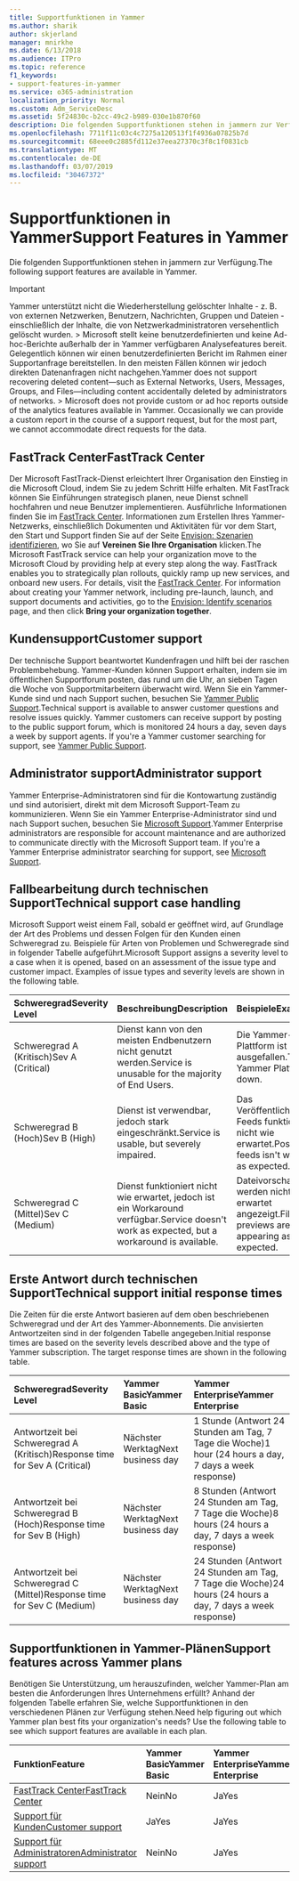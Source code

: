 ```yaml
---
title: Supportfunktionen in Yammer
ms.author: sharik
author: skjerland
manager: mnirkhe
ms.date: 6/13/2018
ms.audience: ITPro
ms.topic: reference
f1_keywords:
- support-features-in-yammer
ms.service: o365-administration
localization_priority: Normal
ms.custom: Adm_ServiceDesc
ms.assetid: 5f24830c-b2cc-49c2-b989-030e1b870f60
description: Die folgenden Supportfunktionen stehen in jammern zur Verfügung.
ms.openlocfilehash: 7711f11c03c4c7275a120513f1f4936a07825b7d
ms.sourcegitcommit: 68eee0c2885fd112e37eea27370c3f8c1f0831cb
ms.translationtype: MT
ms.contentlocale: de-DE
ms.lasthandoff: 03/07/2019
ms.locfileid: "30467372"
---
```

# <a name="support-features-in-yammer"></a><span data-ttu-id="b64e4-103">Supportfunktionen in Yammer</span><span class="sxs-lookup"><span data-stu-id="b64e4-103">Support Features in Yammer</span></span>

<span data-ttu-id="b64e4-104">Die folgenden Supportfunktionen stehen in jammern zur Verfügung.</span><span class="sxs-lookup"><span data-stu-id="b64e4-104">The following support features are available in Yammer.</span></span>
  
> [!IMPORTANT]
> <span data-ttu-id="b64e4-p101">Yammer unterstützt nicht die Wiederherstellung gelöschter Inhalte - z. B. von externen Netzwerken, Benutzern, Nachrichten, Gruppen und Dateien - einschließlich der Inhalte, die von Netzwerkadministratoren versehentlich gelöscht wurden. > Microsoft stellt keine benutzerdefinierten und keine Ad-hoc-Berichte außerhalb der in Yammer verfügbaren Analysefeatures bereit. Gelegentlich können wir einen benutzerdefinierten Bericht im Rahmen einer Supportanfrage bereitstellen. In den meisten Fällen können wir jedoch direkten Datenanfragen nicht nachgehen.</span><span class="sxs-lookup"><span data-stu-id="b64e4-p101">Yammer does not support recovering deleted content—such as External Networks, Users, Messages, Groups, and Files—including content accidentally deleted by administrators of networks. > Microsoft does not provide custom or ad hoc reports outside of the analytics features available in Yammer. Occasionally we can provide a custom report in the course of a support request, but for the most part, we cannot accommodate direct requests for the data.</span></span> 
  
## <a name="fasttrack-center"></a><span data-ttu-id="b64e4-108">FastTrack Center</span><span class="sxs-lookup"><span data-stu-id="b64e4-108">FastTrack Center</span></span>
<span data-ttu-id="b64e4-109"><a name="bkmk_FastTrackCenter"> </a></span><span class="sxs-lookup"><span data-stu-id="b64e4-109"></span></span>

<span data-ttu-id="b64e4-p102">Der Microsoft FastTrack-Dienst erleichtert Ihrer Organisation den Einstieg in die Microsoft Cloud, indem Sie zu jedem Schritt Hilfe erhalten. Mit FastTrack können Sie Einführungen strategisch planen, neue Dienst schnell hochfahren und neue Benutzer implementieren. Ausführliche Informationen finden Sie im [FastTrack Center](https://go.microsoft.com/fwlink/?LinkID=518597&amp;clcid=0x409). Informationen zum Erstellen Ihres Yammer-Netzwerks, einschließlich Dokumenten und Aktivitäten für vor dem Start, den Start und Support finden Sie auf der Seite [Envision: Szenarien identifizieren](https://fasttrack.microsoft.com/office/envision/identify-scenarios), wo Sie auf **Vereinen Sie Ihre Organisation** klicken.</span><span class="sxs-lookup"><span data-stu-id="b64e4-p102">The Microsoft FastTrack service can help your organization move to the Microsoft Cloud by providing help at every step along the way. FastTrack enables you to strategically plan rollouts, quickly ramp up new services, and onboard new users. For details, visit the [FastTrack Center](https://go.microsoft.com/fwlink/?LinkID=518597&amp;clcid=0x409). For information about creating your Yammer network, including pre-launch, launch, and support documents and activities, go to the [Envision: Identify scenarios](https://fasttrack.microsoft.com/office/envision/identify-scenarios) page, and then click **Bring your organization together**.</span></span>
  
## <a name="customer-support"></a><span data-ttu-id="b64e4-114">Kundensupport</span><span class="sxs-lookup"><span data-stu-id="b64e4-114">Customer support</span></span>
<span data-ttu-id="b64e4-115"><a name="BKMK_Customersupport"> </a></span><span class="sxs-lookup"><span data-stu-id="b64e4-115"></span></span>

<span data-ttu-id="b64e4-p103">Der technische Support beantwortet Kundenfragen und hilft bei der raschen Problembehebung. Yammer-Kunden können Support erhalten, indem sie im öffentlichen Supportforum posten, das rund um die Uhr, an sieben Tagen die Woche von Supportmitarbeitern überwacht wird. Wenn Sie ein Yammer-Kunde sind und nach Support suchen, besuchen Sie [Yammer Public Support](https://go.microsoft.com/fwlink/p/?LinkId=330921).</span><span class="sxs-lookup"><span data-stu-id="b64e4-p103">Technical support is available to answer customer questions and resolve issues quickly. Yammer customers can receive support by posting to the public support forum, which is monitored 24 hours a day, seven days a week by support agents. If you're a Yammer customer searching for support, see [Yammer Public Support](https://go.microsoft.com/fwlink/p/?LinkId=330921).</span></span>
  
## <a name="administrator-support"></a><span data-ttu-id="b64e4-119">Administrator support</span><span class="sxs-lookup"><span data-stu-id="b64e4-119">Administrator support</span></span>
<span data-ttu-id="b64e4-120"><a name="BKMK_Administratorsupport"> </a></span><span class="sxs-lookup"><span data-stu-id="b64e4-120"></span></span>

<span data-ttu-id="b64e4-p104">Yammer Enterprise-Administratoren sind für die Kontowartung zuständig und sind autorisiert, direkt mit dem Microsoft Support-Team zu kommunizieren. Wenn Sie ein Yammer Enterprise-Administrator sind und nach Support suchen, besuchen Sie [Microsoft Support](https://go.microsoft.com/fwlink/p/?LinkId=330922).</span><span class="sxs-lookup"><span data-stu-id="b64e4-p104">Yammer Enterprise administrators are responsible for account maintenance and are authorized to communicate directly with the Microsoft Support team. If you're a Yammer Enterprise administrator searching for support, see [Microsoft Support](https://go.microsoft.com/fwlink/p/?LinkId=330922).</span></span>
  
## <a name="technical-support-case-handling"></a><span data-ttu-id="b64e4-123">Fallbearbeitung durch technischen Support</span><span class="sxs-lookup"><span data-stu-id="b64e4-123">Technical support case handling</span></span>
<span data-ttu-id="b64e4-124"><a name="BKMK_Administratorsupport"> </a></span><span class="sxs-lookup"><span data-stu-id="b64e4-124"></span></span>

<span data-ttu-id="b64e4-p105">Microsoft Support weist einem Fall, sobald er geöffnet wird, auf Grundlage der Art des Problems und dessen Folgen für den Kunden einen Schweregrad zu. Beispiele für Arten von Problemen und Schweregrade sind in folgender Tabelle aufgeführt.</span><span class="sxs-lookup"><span data-stu-id="b64e4-p105">Microsoft Support assigns a severity level to a case when it is opened, based on an assessment of the issue type and customer impact. Examples of issue types and severity levels are shown in the following table.</span></span> 
  
|<span data-ttu-id="b64e4-127">**Schweregrad**</span><span class="sxs-lookup"><span data-stu-id="b64e4-127">**Severity Level**</span></span>|<span data-ttu-id="b64e4-128">**Beschreibung**</span><span class="sxs-lookup"><span data-stu-id="b64e4-128">**Description**</span></span>|<span data-ttu-id="b64e4-129">**Beispiele**</span><span class="sxs-lookup"><span data-stu-id="b64e4-129">**Examples**</span></span>|
|:-----|:-----|:-----|
|<span data-ttu-id="b64e4-130">Schweregrad A (Kritisch)</span><span class="sxs-lookup"><span data-stu-id="b64e4-130">Sev A (Critical)</span></span>  <br/> |<span data-ttu-id="b64e4-131">Dienst kann von den meisten Endbenutzern nicht genutzt werden.</span><span class="sxs-lookup"><span data-stu-id="b64e4-131">Service is unusable for the majority of End Users.</span></span>  <br/> |<span data-ttu-id="b64e4-132">Die Yammer-Plattform ist ausgefallen.</span><span class="sxs-lookup"><span data-stu-id="b64e4-132">The Yammer Platform is down.</span></span>  <br/> |
|<span data-ttu-id="b64e4-133">Schweregrad B (Hoch)</span><span class="sxs-lookup"><span data-stu-id="b64e4-133">Sev B (High)</span></span>  <br/> |<span data-ttu-id="b64e4-134">Dienst ist verwendbar, jedoch stark eingeschränkt.</span><span class="sxs-lookup"><span data-stu-id="b64e4-134">Service is usable, but severely impaired.</span></span>  <br/> |<span data-ttu-id="b64e4-135">Das Veröffentlichen in Feeds funktioniert nicht wie erwartet.</span><span class="sxs-lookup"><span data-stu-id="b64e4-135">Posting to feeds isn't working as expected.</span></span>  <br/> |
|<span data-ttu-id="b64e4-136">Schweregrad C (Mittel)</span><span class="sxs-lookup"><span data-stu-id="b64e4-136">Sev C (Medium)</span></span>  <br/> |<span data-ttu-id="b64e4-137">Dienst funktioniert nicht wie erwartet, jedoch ist ein Workaround verfügbar.</span><span class="sxs-lookup"><span data-stu-id="b64e4-137">Service doesn't work as expected, but a workaround is available.</span></span>  <br/> |<span data-ttu-id="b64e4-138">Dateivorschauen werden nicht wie erwartet angezeigt.</span><span class="sxs-lookup"><span data-stu-id="b64e4-138">File previews aren't appearing as expected.</span></span>  <br/> |
   
## <a name="technical-support-initial-response-times"></a><span data-ttu-id="b64e4-139">Erste Antwort durch technischen Support</span><span class="sxs-lookup"><span data-stu-id="b64e4-139">Technical support initial response times</span></span>
<span data-ttu-id="b64e4-140"><a name="BKMK_Administratorsupport"> </a></span><span class="sxs-lookup"><span data-stu-id="b64e4-140"></span></span>

<span data-ttu-id="b64e4-p106">Die Zeiten für die erste Antwort basieren auf dem oben beschriebenen Schweregrad und der Art des Yammer-Abonnements. Die anvisierten Antwortzeiten sind in der folgenden Tabelle angegeben.</span><span class="sxs-lookup"><span data-stu-id="b64e4-p106">Initial response times are based on the severity levels described above and the type of Yammer subscription. The target response times are shown in the following table.</span></span>
  
|<span data-ttu-id="b64e4-143">**Schweregrad**</span><span class="sxs-lookup"><span data-stu-id="b64e4-143">**Severity Level**</span></span>|<span data-ttu-id="b64e4-144">**Yammer Basic**</span><span class="sxs-lookup"><span data-stu-id="b64e4-144">**Yammer Basic**</span></span>|<span data-ttu-id="b64e4-145">**Yammer Enterprise**</span><span class="sxs-lookup"><span data-stu-id="b64e4-145">**Yammer Enterprise**</span></span>|
|:-----|:-----|:-----|
|<span data-ttu-id="b64e4-146">Antwortzeit bei Schweregrad A (Kritisch)</span><span class="sxs-lookup"><span data-stu-id="b64e4-146">Response time for Sev A (Critical)</span></span>  <br/> |<span data-ttu-id="b64e4-147">Nächster Werktag</span><span class="sxs-lookup"><span data-stu-id="b64e4-147">Next business day</span></span>  <br/> |<span data-ttu-id="b64e4-148">1 Stunde (Antwort 24 Stunden am Tag, 7 Tage die Woche)</span><span class="sxs-lookup"><span data-stu-id="b64e4-148">1 hour (24 hours a day, 7 days a week response)</span></span>  <br/> |
|<span data-ttu-id="b64e4-149">Antwortzeit bei Schweregrad B (Hoch)</span><span class="sxs-lookup"><span data-stu-id="b64e4-149">Response time for Sev B (High)</span></span>  <br/> |<span data-ttu-id="b64e4-150">Nächster Werktag</span><span class="sxs-lookup"><span data-stu-id="b64e4-150">Next business day</span></span>  <br/> |<span data-ttu-id="b64e4-151">8 Stunden (Antwort 24 Stunden am Tag, 7 Tage die Woche)</span><span class="sxs-lookup"><span data-stu-id="b64e4-151">8 hours (24 hours a day, 7 days a week response)</span></span>  <br/> |
|<span data-ttu-id="b64e4-152">Antwortzeit bei Schweregrad C (Mittel)</span><span class="sxs-lookup"><span data-stu-id="b64e4-152">Response time for Sev C (Medium)</span></span>  <br/> |<span data-ttu-id="b64e4-153">Nächster Werktag</span><span class="sxs-lookup"><span data-stu-id="b64e4-153">Next business day</span></span>  <br/> |<span data-ttu-id="b64e4-154">24 Stunden (Antwort 24 Stunden am Tag, 7 Tage die Woche)</span><span class="sxs-lookup"><span data-stu-id="b64e4-154">24 hours (24 hours a day, 7 days a week response)</span></span>  <br/> |
   
## <a name="support-features-across-yammer-plans"></a><span data-ttu-id="b64e4-155">Supportfunktionen in Yammer-Plänen</span><span class="sxs-lookup"><span data-stu-id="b64e4-155">Support features across Yammer plans</span></span>
<span data-ttu-id="b64e4-156"><a name="BKMK_Administratorsupport"> </a></span><span class="sxs-lookup"><span data-stu-id="b64e4-156"></span></span>

<span data-ttu-id="b64e4-p107">Benötigen Sie Unterstützung, um herauszufinden, welcher Yammer-Plan am besten die Anforderungen Ihres Unternehmens erfüllt? Anhand der folgenden Tabelle erfahren Sie, welche Supportfunktionen in den verschiedenen Plänen zur Verfügung stehen.</span><span class="sxs-lookup"><span data-stu-id="b64e4-p107">Need help figuring out which Yammer plan best fits your organization's needs? Use the following table to see which support features are available in each plan.</span></span>
  
|<span data-ttu-id="b64e4-159">**Funktion**</span><span class="sxs-lookup"><span data-stu-id="b64e4-159">**Feature**</span></span>|<span data-ttu-id="b64e4-160">**Yammer Basic**</span><span class="sxs-lookup"><span data-stu-id="b64e4-160">**Yammer Basic**</span></span>|<span data-ttu-id="b64e4-161">**Yammer Enterprise**</span><span class="sxs-lookup"><span data-stu-id="b64e4-161">**Yammer Enterprise**</span></span>|
|:-----|:-----|:-----|
|[<span data-ttu-id="b64e4-162">FastTrack Center</span><span class="sxs-lookup"><span data-stu-id="b64e4-162">FastTrack Center</span></span>](https://go.microsoft.com/fwlink/?LinkID=518597&amp;clcid=0x409) <br/> |<span data-ttu-id="b64e4-163">Nein</span><span class="sxs-lookup"><span data-stu-id="b64e4-163">No</span></span>  <br/> |<span data-ttu-id="b64e4-164">Ja</span><span class="sxs-lookup"><span data-stu-id="b64e4-164">Yes</span></span>  <br/> |
|[<span data-ttu-id="b64e4-165">Support für Kunden</span><span class="sxs-lookup"><span data-stu-id="b64e4-165">Customer support</span></span>](support-features-in-yammer.md#customer-support) <br/> |<span data-ttu-id="b64e4-166">Ja</span><span class="sxs-lookup"><span data-stu-id="b64e4-166">Yes</span></span>  <br/> |<span data-ttu-id="b64e4-167">Ja</span><span class="sxs-lookup"><span data-stu-id="b64e4-167">Yes</span></span>  <br/> |
|[<span data-ttu-id="b64e4-168">Support für Administratoren</span><span class="sxs-lookup"><span data-stu-id="b64e4-168">Administrator support</span></span>](support-features-in-yammer.md#administrator-support) <br/> |<span data-ttu-id="b64e4-169">Nein</span><span class="sxs-lookup"><span data-stu-id="b64e4-169">No</span></span>  <br/> |<span data-ttu-id="b64e4-170">Ja</span><span class="sxs-lookup"><span data-stu-id="b64e4-170">Yes</span></span>  <br/> |
   

